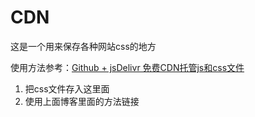 # CDN

这是一个用来保存各种网站css的地方

使用方法参考：[Github + jsDelivr 免费CDN托管js和css文件](https://elume.github.io/2020/01/28/0015_githubjsdelivrfreecdn/)

1. 把css文件存入这里面  
2. 使用上面博客里面的方法链接  
